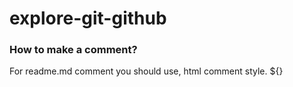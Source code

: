 # explore-git-github
<!-- ---------
-------- Markdown ----------
1. what & why README.MD
2. How to make a comment
3. Normal text & new line
4. Horizontal line
5. Headings
6. Paragraph
7. italic
8. bold
9. strike through
10. inline code block
11. multiple line code block
12. list
13. link
14. image
15. emoji
16. table
---------- -->
### How to make a comment?
<p>For readme.md comment you should use, html comment style. ${}  </p>
